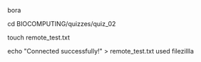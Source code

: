 bora

cd BIOCOMPUTING/quizzes/quiz_02

touch remote_test.txt 

echo "Connected successfully!" > remote_test.txt
used filezillla
